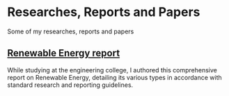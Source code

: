 # Researches, Reports and Papers
Some of my researches, reports and papers
## [Renewable Energy report](https://github.com/Abdullrahmen/Papers/blob/main/Renewable%20Energy%20v1.8.pdf)
While studying at the engineering college, I authored this comprehensive report on Renewable Energy, detailing its various types in accordance with standard research and reporting guidelines.
